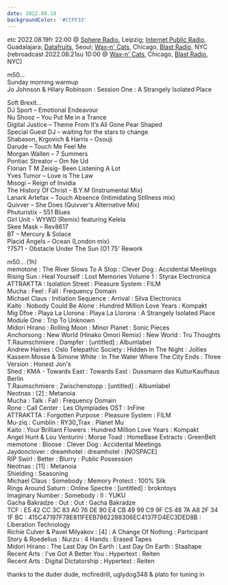 ```yaml
---
date: 2022.08.19
backgroundColor: '#CCFF33'
---
```


etc 2022.08.19fr 22:00 @ [Sphere Radio](http://www.sphere-radio.net/), Leipzig; [Internet Public Radio](http://www.internetpublicradio.live/), Guadalajara; [Datafruits](http://www.datafruits.fm/), Seoul; [Wax-n' Cats](http://www.twitch.tv/waxncats), Chicago, [Blast Radio](https://blastradio.com/kimochisound), NYC  
(rebroadcast 2022.08.21su 10:00 @ [Wax-n' Cats](http://www.twitch.tv/waxncats), Chicago, [Blast Radio](https://blastradio.com/kimochisound), NYC)  

m50...  
Sunday morning warmup  
Jo Johnson & Hilary Robinson : Session One : A Strangely Isolated Place  

Soft Brexit...  
DJ Sport – Emotional Endeavour  
Nu Shooz – You Put Me in a Trance  
Digital Justice – Theme From It’s All Gone Pear Shaped  
Special Guest DJ – waiting for the stars to change  
Shabason, Krgovich & Harris – Osouji  
Darude – Touch Me Feel Me  
Morgan Wallen – 7 Summers  
Pontiac Streator – Om Ne Ud  
Florian T M Zeisig- Been Listening A Lot  
Yves Tumor – Love is The Law  
Misogi – Reign of Invidia  
The History Of Christ - B.Y.M (Instrumental Mix)  
Lanark Artefax – Touch Absence (Intimidating Stillness mix)  
Quivver – She Does (Quivver's Alternative Mix)  
Phuturistix - 551 Blues  
Girl Unit - WYWD (Remix) featuring Kelela  
Skee Mask – Rev8617  
BT – Mercury & Solace  
Placid Angels – Ocean (London mix)  
?7571 - Obstacle Under The Sun (O1 75' Rework  

m50... (1h)  
memotone : The River Slows To A Stop : Clever Dog : Accidental Meetings  
Rising Sun : Heal Yourself : Lost Memories Volume 1 : Styrax Electronica  
ATTRAKTTA : Isolation Street : Pleasure System : FILM  
Mucha : Feel : Fall : Frequency Domain  
Michael Claus : Initiation Sequence : Arrival : Silva Electronics  
Kaito : Nobody Could Be Alone : Hundred Million Love Years : Kompakt  
Mig Dfoe : Playa La Llorona : Playa La Llorona : A Strangely Isolated Place  
Module One : Trip To Unknown  
Midori Hirano : Rolling Moon : Minor Planet : Sonic Pieces  
Anchorsong : New World (Hinako Omori Remix) : New World : Tru Thoughts  
T.Raumschmiere : Dampfer : \[untitled\] : Albumlabel  
Andrew Haines : Oslo Telepathic Society : Hidden In The Night : Jollies  
Kassem Mosse & Simone White : In The Water Where The City Ends : Three Version : Honest Jon's  
Shed : KMA - Towards East : Towards East : Dussmann das KulturKaufhaus Berlin  
T.Raumschmiere : Zwischenstopp : \[untitled\] : Albumlabel  
Neotnas : \[2\] : Metanoia  
Mucha : Talk : Fall : Frequency Domain  
Rone : Call Center : Les Olympiades OST : InFine  
ATTRAKTTA : Forgotten Purpose : Pleasure System : FILM  
Mu-ziq : Cumblin : RY30\_Trax : Planet Mu  
Kaito : Your Brilliant Flowers : Hundred Million Love Years : Kompakt  
Angel Hunt & Lou Venturini : Morse Toad : HomeBase Extracts : GreenBelt  
memotone : Bloose : Clever Dog : Accidental Meetings  
Jaydonclover : dreamhotel : dreamhotel : \[NOSPACE\]  
RIP Swirl : Better : Blurry : Public Possession  
Neotnas : \[11\] : Metanoia  
Shielding : Seasoning  
Michael Claus : Somebody : Memory Protect : 100% Silk  
Rings Around Saturn : Online Spectre : \[untitled\] : brokntoys  
Imaginary Number : Somebody : II : YUKU  
Gacha Bakradze : Out : Out : Gacha Bakradze  
TCF : E5 42 CC 3C 83 A0 76 DE 90 E4 CB 49 99 C9 9F C5 48 7A A8 2F 34 1F BC : 415C47197F78E811FEEB7862288306EC4137FD4EC3DED8B : Liberation Technology  
Richie Culver & Pavel Milyakov : \[4\] : A Change Of Nothing : Participant  
Story & Roedelius : Nurzu : 4 Hands : Erased Tapes  
Midori Hirano : The Last Day On Earth : Last Day On Earth : Staaltape  
Recent Arts : I've Got A Better You : Hypertext : Reiten  
Recent Arts : Digital Dictatorship : Hypertext : Reiten  

thanks to the duder dude, mcfiredrill, uglydog348 & plato for tuning in